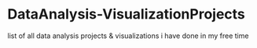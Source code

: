 # DataAnalysis-VisualizationProjects
list of all data analysis projects & visualizations i have done in my free time
